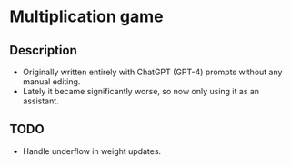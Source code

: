 # Multiplication game

## Description

- Originally written entirely with ChatGPT (GPT-4) prompts without any manual editing.
- Lately it became significantly worse, so now only using it as an assistant.

## TODO

- Handle underflow in weight updates.
